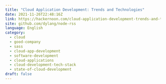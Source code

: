 ```yaml
---
title: "Cloud Application Development: Trends and Technologies"
date: 2021-11-26T22:48:16Z
link: https://hackernoon.com/cloud-application-development-trends-and-technologies?source=rss&utm_medium=RSS&utm_source=news.12bit.vn
site: github.com/dylang/node-rss
language: English
category:
  - cloud
  - good-company
  - sass
  - cloud-app-development
  - software-development
  - cloud-applications
  - cloud-development-tech-stack
  - state-of-cloud-development
draft: false
---
```

